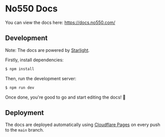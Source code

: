 # No550 Docs

You can view the docs here: https://docs.no550.com/

## Development

Note: The docs are powered by [Starlight](https://github.com/withastro/starlight).

Firstly, install dependencies:
```bash
$ npm install
```

Then, run the development server:
```bash
$ npm run dev
```

Once done, you're good to go and start editing the docs! 🎉

## Deployment

The docs are deployed automatically using [Cloudflare Pages](https://pages.dev/) on every push to the `main` branch.
